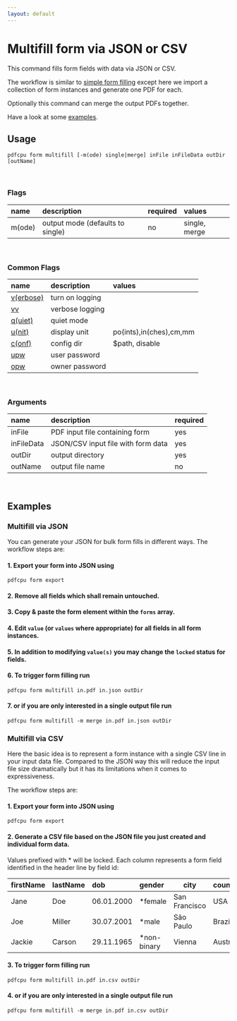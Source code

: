 ```yaml
---
layout: default
---
```


# Multifill form via JSON or CSV

This command fills form fields with data via JSON or CSV.

The workflow is similar to [simple form filling](form_fill.md)
except here we import a collection of form instances and generate one PDF for each.

Optionally this command can merge the output PDFs together.

Have a look at some [examples](#examples). 

## Usage

```
pdfcpu form multifill [-m(ode) single|merge] inFile inFileData outDir [outName]
```
<br>

### Flags

| name                             | description               | required   | values
|:---------------------------------|:--------------------------|:-----------|:-
| m(ode)                           | output mode (defaults to single) | no         | single, merge

<br>

### Common Flags

| name                                            | description     | values
|:------------------------------------------------|:----------------|:-------
| [v(erbose)](../getting_started/common_flags.md) | turn on logging |
| [vv](../getting_started/common_flags.md)        | verbose logging |
| [q(uiet)](../getting_started/common_flags.md)   | quiet mode      |
| [u(nit)](../getting_started/common_flags.md)    | display unit    | po(ints),in(ches),cm,mm
| [c(onf)](../getting_started/common_flags.md)       | config dir      | $path, disable
| [upw](../getting_started/common_flags.md)          | user password   |
| [opw](../getting_started/common_flags.md)          | owner password  |

<br>

### Arguments

| name         | description                        | required
|:-------------|:-----------------------------------|:--------
| inFile       | PDF input file containing form     | yes
| inFileData   | JSON/CSV input file with form data | yes
| outDir       | output directory                   | yes
| outName      | output file name                   | no

<br>

## Examples

### Multifill via JSON

You can generate your JSON for bulk form fills in different ways.
The workflow steps are:

#### 1. Export your form into JSON using
```
pdfcpu form export
```

#### 2. Remove all fields which shall remain untouched.

#### 3. Copy & paste the form element within the `forms` array.

#### 4. Edit `value` (or `values` where appropriate) for all fields in all form instances.

#### 5. In addition to modifying `value(s)` you may change the `locked` status for fields.

#### 6. To trigger form filling run 
```
pdfcpu form multifill in.pdf in.json outDir
```

#### 7. or if you are only interested in a single output file run
```
pdfcpu form multifill -m merge in.pdf in.json outDir
```

### Multifill via CSV

Here the basic idea is to represent a form instance with a single CSV line in your input data file.
Compared to the JSON way this will reduce the input file size dramatically but it has its limitations when it comes to expressiveness.

The workflow steps are:

#### 1. Export your form into JSON using
```
pdfcpu form export
```

#### 2. Generate a CSV file based on the JSON file you just created and individual form data.
Values prefixed with * will be locked.
Each column represents a form field identified in the header line by field id:

|firstName  |lastName  |dob       |gender     |city         |country
|:----------|:---------|:---------|:----------|-------------|-------
|Jane       |Doe       |06.01.2000|*female    |San Francisco|USA
|Joe        |Miller    |30.07.2001|*male      |São Paulo    |Brazil
|Jackie     |Carson    |29.11.1965|*non-binary|Vienna       |Austria

#### 3. To trigger form filling run
```
pdfcpu form multifill in.pdf in.csv outDir
```

#### 4. or if you are only interested in a single output file run
```
pdfcpu form multifill -m merge in.pdf in.csv outDir
```




